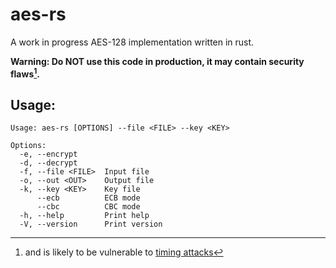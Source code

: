 # aes-rs

A work in progress AES-128 implementation written in rust.

**Warning: Do NOT use this code in production, it may contain security flaws[^1].**

## Usage:

```shell
Usage: aes-rs [OPTIONS] --file <FILE> --key <KEY>

Options:
  -e, --encrypt      
  -d, --decrypt      
  -f, --file <FILE>  Input file
  -o, --out <OUT>    Output file
  -k, --key <KEY>    Key file
      --ecb          ECB mode
      --cbc          CBC mode
  -h, --help         Print help
  -V, --version      Print version
```


[^1]: and is likely to be vulnerable to [timing attacks](https://en.wikipedia.org/wiki/Timing_attack)
